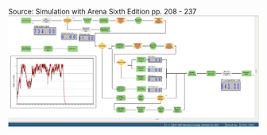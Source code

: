 Source: Simulation with Arena Sixth Edition pp. 208 - 237
![Call Center](Simple%20Call%20Center.png)

